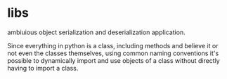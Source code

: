 # libs
ambiuious object serialization and deserialization application.

Since everything in python is a class, including methods and believe it or not even the classes themselves, 
using common naming conventions it's possible to dynamically import and use objects of a class without directly having to import a class.
